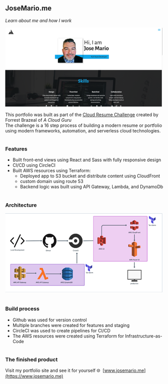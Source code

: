 ## JoseMario.me

_Learn about me and how I work_

<img src="./src/assets/portfolioItems/portfolio/portfolioHome.png" alt="homepage"
width="500" height="250" />

This portfolio was built as part of the [Cloud Resume Challenge](https://www.cloudresumechallenge.dev) created by Forrest Brazeal of _A Cloud Guru_  
The challenge is a 16 step process of building a modern resume or portfolio using modern frameworks, automation, and serverless cloud technologies.

#

### Features

- Built front-end views using React and Sass with fully responsive design
- CI/CD using CircleCI
- Built AWS resources using Terraform:
  - Deployed app to S3 bucket and distribute content using CloudFront
  - custom domain using route 53
  - Backend logic was built using API Gateway, Lambda, and DynamoDb

#

### Architecture

<img src="./src/assets/arch.png" alt="homepage"
width="500" height="250" />

#

### Build process

- Github was used for version control
- Multiple branches were created for features and staging
- CircleCI was used to create pipelines for CI/CD
- The AWS resources were created using Terraform for Infrastructure-as-Code

#

### The finished product

Visit my portfolio site and see it for yourself :globe_with_meridians:&nbsp;&nbsp;[www.josemario.me](https://www.josemario.me)
